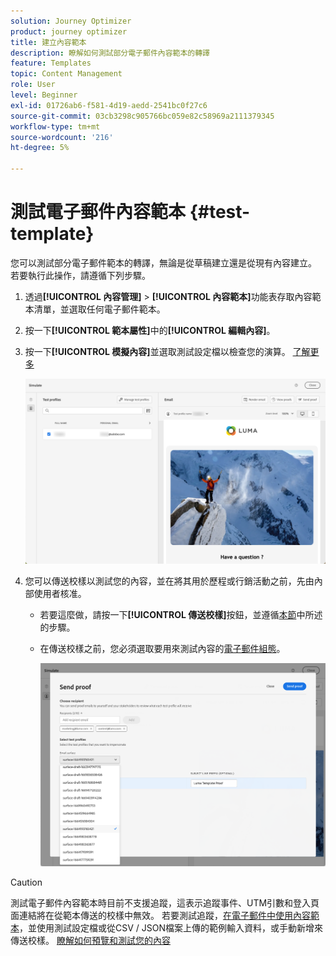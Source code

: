 ```yaml
---
solution: Journey Optimizer
product: journey optimizer
title: 建立內容範本
description: 瞭解如何測試部分電子郵件內容範本的轉譯
feature: Templates
topic: Content Management
role: User
level: Beginner
exl-id: 01726ab6-f581-4d19-aedd-2541bc0f27c6
source-git-commit: 03cb3298c905766bc059e82c58969a2111379345
workflow-type: tm+mt
source-wordcount: '216'
ht-degree: 5%

---
```


# 測試電子郵件內容範本 {#test-template}

您可以測試部分電子郵件範本的轉譯，無論是從草稿建立還是從現有內容建立。 若要執行此操作，請遵循下列步驟。

1. 透過&#x200B;**[!UICONTROL 內容管理]** > **[!UICONTROL 內容範本]**&#x200B;功能表存取內容範本清單，並選取任何電子郵件範本。

1. 按一下&#x200B;**[!UICONTROL 範本屬性]**&#x200B;中的&#x200B;**[!UICONTROL 編輯內容]**。

1. 按一下&#x200B;**[!UICONTROL 模擬內容]**&#x200B;並選取測試設定檔以檢查您的演算。 [了解更多](../content-management/preview-test.md)

   ![](assets/content-template-stimulate.png)

1. 您可以傳送校樣以測試您的內容，並在將其用於歷程或行銷活動之前，先由內部使用者核准。

   * 若要這麼做，請按一下&#x200B;**[!UICONTROL 傳送校樣]**&#x200B;按鈕，並遵循[本節](../content-management/proofs.md)中所述的步驟。

   * 在傳送校樣之前，您必須選取要用來測試內容的[電子郵件組態](../configuration/channel-surfaces.md)。

     ![](assets/content-template-stimulate-proof-surface.png)

>[!CAUTION]
>
>測試電子郵件內容範本時目前不支援追蹤，這表示追蹤事件、UTM引數和登入頁面連結將在從範本傳送的校樣中無效。 若要測試追蹤，[在電子郵件中使用內容範本](../email/use-email-templates.md)，並使用測試設定檔或從CSV / JSON檔案上傳的範例輸入資料，或手動新增來傳送校樣。 [瞭解如何預覽和測試您的內容](../content-management/preview-test.md)
